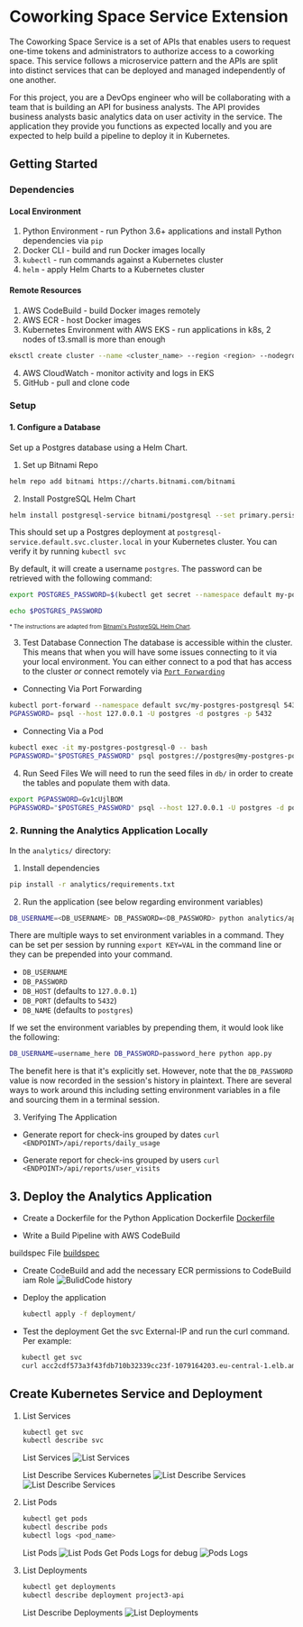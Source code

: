 # Coworking Space Service Extension
The Coworking Space Service is a set of APIs that enables users to request one-time tokens and administrators to authorize access to a coworking space. This service follows a microservice pattern and the APIs are split into distinct services that can be deployed and managed independently of one another.

For this project, you are a DevOps engineer who will be collaborating with a team that is building an API for business analysts. The API provides business analysts basic analytics data on user activity in the service. The application they provide you functions as expected locally and you are expected to help build a pipeline to deploy it in Kubernetes.

## Getting Started

### Dependencies
#### Local Environment
1. Python Environment - run Python 3.6+ applications and install Python dependencies via `pip`
2. Docker CLI - build and run Docker images locally
3. `kubectl` - run commands against a Kubernetes cluster
4. `helm` - apply Helm Charts to a Kubernetes cluster

#### Remote Resources
1. AWS CodeBuild - build Docker images remotely
2. AWS ECR - host Docker images
3. Kubernetes Environment with AWS EKS - run applications in k8s, 2 nodes of t3.small is more than enough
```bash
eksctl create cluster --name <cluster_name> --region <region> --nodegroup-name <nodesgroup_name> --node-type t3.small --nodes 2 --nodes-min 2 --nodes-max 2
```
4. AWS CloudWatch - monitor activity and logs in EKS
5. GitHub - pull and clone code

### Setup
#### 1. Configure a Database
Set up a Postgres database using a Helm Chart.

1. Set up Bitnami Repo
```bash
helm repo add bitnami https://charts.bitnami.com/bitnami
```

2. Install PostgreSQL Helm Chart
```bash
helm install postgresql-service bitnami/postgresql --set primary.persistence.enabled=false
```

This should set up a Postgres deployment at `postgresql-service.default.svc.cluster.local` in your Kubernetes cluster. You can verify it by running `kubectl svc`

By default, it will create a username `postgres`. The password can be retrieved with the following command:
```bash
export POSTGRES_PASSWORD=$(kubectl get secret --namespace default my-postgres-postgresql  -o jsonpath="{.data.postgres-password}" | base64 -d)

echo $POSTGRES_PASSWORD 
```

<sup><sub>* The instructions are adapted from [Bitnami's PostgreSQL Helm Chart](https://artifacthub.io/packages/helm/bitnami/postgresql).</sub></sup>

3. Test Database Connection
The database is accessible within the cluster. This means that when you will have some issues connecting to it via your local environment. You can either connect to a pod that has access to the cluster _or_ connect remotely via [`Port Forwarding`](https://kubernetes.io/docs/tasks/access-application-cluster/port-forward-access-application-cluster/)

* Connecting Via Port Forwarding
```bash
kubectl port-forward --namespace default svc/my-postgres-postgresql 5432:5432 &
PGPASSWORD= psql --host 127.0.0.1 -U postgres -d postgres -p 5432
```

* Connecting Via a Pod
```bash
kubectl exec -it my-postgres-postgresql-0 -- bash
PGPASSWORD="$POSTGRES_PASSWORD" psql postgres://postgres@my-postgres-postgresql:5432/postgres -c <COMMAND_HERE>
```

4. Run Seed Files
We will need to run the seed files in `db/` in order to create the tables and populate them with data.

```bash
export PGPASSWORD=Gv1cUjlBOM
PGPASSWORD="$POSTGRES_PASSWORD" psql --host 127.0.0.1 -U postgres -d postgres -p 5432 < db/<NAME_OF_SEED_FILE>
```

### 2. Running the Analytics Application Locally
In the `analytics/` directory:

1. Install dependencies
```bash
pip install -r analytics/requirements.txt
```
2. Run the application (see below regarding environment variables)
```bash
DB_USERNAME=<DB_USERNAME> DB_PASSWORD=<DB_PASSWORD> python analytics/app.py
```

There are multiple ways to set environment variables in a command. They can be set per session by running `export KEY=VAL` in the command line or they can be prepended into your command.

* `DB_USERNAME`
* `DB_PASSWORD`
* `DB_HOST` (defaults to `127.0.0.1`)
* `DB_PORT` (defaults to `5432`)
* `DB_NAME` (defaults to `postgres`)

If we set the environment variables by prepending them, it would look like the following:
```bash
DB_USERNAME=username_here DB_PASSWORD=password_here python app.py
```
The benefit here is that it's explicitly set. However, note that the `DB_PASSWORD` value is now recorded in the session's history in plaintext. There are several ways to work around this including setting environment variables in a file and sourcing them in a terminal session.

3. Verifying The Application
* Generate report for check-ins grouped by dates
`curl <ENDPOINT>/api/reports/daily_usage`

* Generate report for check-ins grouped by users
`curl <ENDPOINT>/api/reports/user_visits`


## 3. Deploy the Analytics Application 

* Create a Dockerfile for the Python Application
Dockerfile
[Dockerfile](./Dockerfile)

* Write a Build Pipeline with AWS CodeBuild

buildspec File
[buildspec](./buildspec.yml)

* Create CodeBuild and add the necessary ECR permissions to CodeBuild iam Role
![BulidCode history](screenshots/CodeBuild.png)

* Deploy the application
   ```bash
   kubectl apply -f deployment/
   ```
* Test the deployment
Get the svc External-IP and run the curl command. Per example:
```bash
   kubectl get svc
   curl acc2cdf573a3f43fdb710b32339cc23f-1079164203.eu-central-1.elb.amazonaws.com/api/reports/daily_usage
 ```

## Create Kubernetes Service and Deployment
1. List Services
   ```bash
   kubectl get svc
   kubectl describe svc
   ```
   List Services
   ![List Services](screenshots/Kubectl_get_svc.png)

   List Describe Services Kubernetes
   ![List Describe Services](screenshots/kubectl_describe_svc_coworking.png)
   ![List Describe Services](screenshots/kubectl_describe_svc_postgres.png)


3. List Pods
   ```bash
   kubectl get pods
   kubectl describe pods
   kubectl logs <pod_name>
   ```
   List Pods
   ![List Pods](screenshots/kubectl_get_pods.png)
   Get Pods Logs for debug
   ![Pods Logs](screenshots/kubectl_logs_application.png)
   
4. List Deployments
   ```bash
   kubectl get deployments
   kubectl describe deployment project3-api
   ```
   List Describe Deployments
   ![List Deployments](screenshots/kubectl_describe_deployment_coworking.png)

